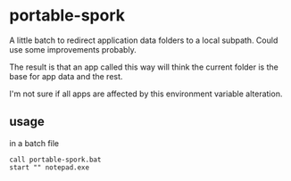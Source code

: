 # portable-spork

A little batch to redirect application data folders to a local subpath. Could use some improvements probably.

The result is that an app called this way will think the current folder is the base for app data and the rest.

I'm not sure if all apps are affected by this environment variable alteration.

## usage
in a batch file
```
call portable-spork.bat
start "" notepad.exe
```
